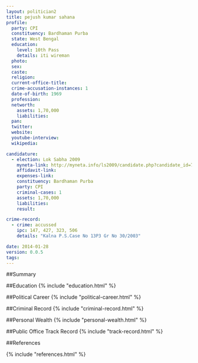 ```yaml
---
layout: politician2
title: pejush kumar sahana
profile: 
  party: CPI
  constituency: Bardhaman Purba
  state: West Bengal
  education: 
    level: 10th Pass
    details: iti wireman
  photo: 
  sex: 
  caste: 
  religion: 
  current-office-title: 
  crime-accusation-instances: 1
  date-of-birth: 1969
  profession: 
  networth: 
    assets: 1,70,000
    liabilities: 
  pan: 
  twitter: 
  website: 
  youtube-interview: 
  wikipedia: 

candidature: 
  - election: Lok Sabha 2009
    myneta-link: http://myneta.info/ls2009/candidate.php?candidate_id=7412
    affidavit-link: 
    expenses-link: 
    constituency: Bardhaman Purba 
    party: CPI
    criminal-cases: 1
    assets: 1,70,000
    liabilities: 
    result:  

crime-record: 
  - crime: accussed
    ipc: 147, 427, 323, 506
    details: "Kalna P.S.Case No 13P3 Gr No 30/2003" 

date: 2014-01-28
version: 0.0.5
tags: 
---
```

##Summary


##Education
{% include "education.html" %}


##Political Career
{% include "political-career.html" %}


##Criminal Record
{% include "criminal-record.html" %}


##Personal Wealth
{% include "personal-wealth.html" %}


##Public Office Track Record
{% include "track-record.html" %}


##References


{% include "references.html" %}